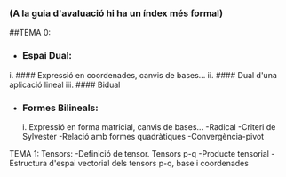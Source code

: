 ### (A la guia d'avaluació hi ha un índex més formal)

##TEMA 0:
* ### Espai Dual:
i. #### Expressió en coordenades, canvis de bases...
ii. #### Dual d'una aplicació lineal
iii. #### Bidual

* ### Formes Bilineals:
    i. Expressió en forma matricial, canvis de bases...
    -Radical
    -Criteri de Sylvester
    -Relació amb formes quadràtiques
    -Convergència-pivot
    
TEMA 1:
    Tensors:
    -Definició de tensor. Tensors p-q
    -Producte tensorial
    -Estructura d'espai vectorial dels tensors p-q, base i coordenades
